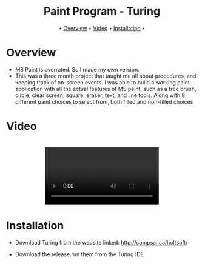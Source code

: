 <h1 align="center">
  <p float="left">
  
</p>
  <br>
  Paint Program - Turing
  <br>
</h1>


<p align="center">
  •
  <a href="#Overview">Overview</a>
  •
  <a href="#Video">Video</a>
  •
  <a href="#Installation">Installation</a>
  •
</p>

# Overview

- MS Paint is overrated. So I made my own version.
- This was a three month project that taught me all about procedures, and keeping track of on-screen events. I was able to build a working paint application with all the actual features of MS paint, such as a free brush, circle, clear screen, square, eraser, text, and line tools. Along with 8 different paint choices to select from, both filled and non-filled choices.

# Video
<h1 align="center">
  <p float="left">  
<video>
https://user-images.githubusercontent.com/59585693/118322904-d896f800-b4cd-11eb-9e12-3c1ad65b2d24.mp4
    </video>


</p>
</h1>

# Installation
- Download Turing from the website linked: 
http://compsci.ca/holtsoft/

- Download the release run them from the Turing IDE 
